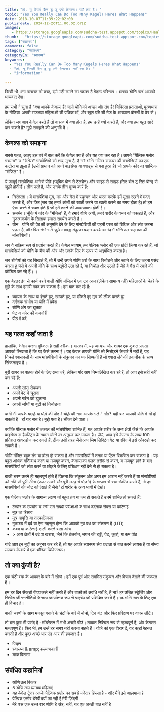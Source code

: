 ```yaml
---
title: "हां, यू रियली कैन डू डू एनी केगल्स। यहाँ क्या है। "
topic: "Yes You Really Can Do Too Many Kegels Heres What Happens"
date: 2018-10-07T11:39:22+02:00
publishdate: 2020-12-20T11:00:02.072Z
images: 
   - https://storage.googleapis.com/sudcha-test.appspot.com/topics/Health/default-selection/11.jpg
thumb:   "https://storage.googleapis.com/sudcha-test.appspot.com/topics/Health/default-selection/thumb/11.jpg"
tags: ["स्वास्थ्य"]
comments: false
category: "स्वास्थ्य"
categoryEn: "स्वास्थ्य"
keywords: 
  - "Yes You Really Can Do Too Many Kegels Heres What Happens"
  - "हां, यू रियली कैन डू डू एनी केगल्स। यहाँ क्या है। "
  - "information"

---
```

<p> किसी भी अन्य कसरत की तरह, इसे सही करने का मतलब है बेहतर परिणाम। आपका श्रोणि फर्श आपको धन्यवाद देगा। </p> <p> हम सभी ने सुना है "क्या आपके केगल्स हैं! चलो योनि को अच्छा और तंग है! चिकित्सा प्रदाताओं, मुख्यधारा के मीडिया, अच्छी राजभाषा महिलाओं की पत्रिकाओं, और खुश घंटे की मेज के आसपास दोस्तों के ढेर से। </p> <p> लेकिन जब आप केगेल करते हैं तो वास्तव में क्या होता है, हम उन्हें क्यों करते हैं, और क्या हम बहुत सारे कर सकते हैं? मुझे समझाने की अनुमति दें। </p> <h2> केगल्स को समझना </h2> <p> सबसे पहले, आइए इस बारे में बात करें कि केगेल क्या है और यह क्या कर रहा है। आपने "पैल्विक फ्लोर मसल्स" या "केगेल" मांसपेशियों को शब्द सुना है, है ना? श्रोणि मंजिल कंकाल की मांसपेशियों का एक कटोरा या झूला है (उसी सामान को अपने बाइसेप्स या क्वाड्स से बना हुआ है) जो आपके कोर का शाब्दिक "मंजिल" है। </p> <p> ये जादुई मांसपेशियां आगे से पीछे (प्यूबिक बोन से टेलबोन) और साइड से साइड (सिट बोन टू सिट बोन) से जुड़ी होती हैं। तीन परतें हैं, और उनके तीन मुख्य कार्य हैं: </p> <ul> <li> निरंतरता। ये मांसपेशियां मूत्र, मल और गैस में संकुचन और धारण करके हमें सूखा रखने में मदद करती हैं, और फिर (जब यह हमारे आंतों को खाली करने या खाली करने का समय होता है) तो हम ऐसा करने में सक्षम होते हैं जो हमें करने की आवश्यकता होती है। </li> <li> समर्थन। चूंकि ये कोर के "मंजिल" हैं, वे हमारे श्रोणि अंगों, हमारे शरीर के वजन को पकड़ते हैं, और गुरुत्वाकर्षण के खिलाफ हमारा समर्थन करते हैं। </li> <li> यौन। योनि की पैठ की अनुमति देने के लिए मांसपेशियों की पहली परत को शिथिल और लंबा करना पड़ता है, और फिर संभोग से जुड़े लयबद्ध संकुचन प्रदान करके आनंद में श्रोणि तल सहायता की मांसपेशियों। </li> </ul> <p> जब वे सक्रिय रूप से प्रदर्शन करते हैं। केगेल व्यायाम, हम पेल्विक फ्लोर की एक छोटी क्रिया कर रहे हैं, जो मांसपेशियों को योनि के बीच की ओर और उनके सिर के ऊपर से अनुबंधित करता है। </p> <p> जब रोगियों को यह सिखाते हैं, तो मैं उन्हें अपने श्रोणि फर्श के साथ निचोड़ने और उठाने के लिए कहना पसंद करता हूं जैसे वे अपनी योनि के साथ ब्लूबेरी उठा रहे हैं, या निचोड़ और उठाते हैं जैसे वे गैस में रखने की कोशिश कर रहे हैं। । </p> <p> एक बेहतर ढंग से कार्य करने वाली श्रोणि मंजिल में एक टन आम (लेकिन सामान्य नहीं) महिलाओं के चेहरे के मुद्दों के साथ हमारी मदद कर सकता है। हम बात कर रहे हैं: </p> <ul> <li> व्यायाम के साथ या हंसते हुए, खांसते हुए, या छींकते हुए मूत्र को लीक करते हुए </li> <li> दर्दनाक संभोग या योनि में प्रवेश </li> <li> श्रोणि अंग का झुकाव </li> <li> पेट या कोर की कमजोरी </li> <li> पीठ में दर्द </li> </ul> <h2> यह गलत कहाँ जाता है </h2> <p> हालांकि, केगेल करना मुश्किल है सही तरीका। वास्तव में, यह अभ्यास और शायद एक कुशल प्रदाता आपको सिखाता है कि यह कैसे करना है। यह केवल आपकी योनि को निचोड़ने के बारे में नहीं है, यह निचले श्वासनली के साथ मांसपेशियों के संकुचन का एक सिम्फनी है जो श्वास लेने की तकनीक के साथ सिंक्रनाइज़ है। </p> <p> बुरी खबर का वाहक होने के लिए क्षमा करें, लेकिन यदि आप निम्नलिखित कर रहे हैं, तो आप इसे सही नहीं कर रहे हैं: </p> <ul> <li> अपनी सांस रोककर </li> <li> अपने पेट में चूसना </li> <li> अपनी गर्दन को झुकाना </li> <li> अपनी जाँघों या बूटी को निचोड़ना </li> </ul> <p> कभी भी आपके बछड़े या घोड़े की पीठ में घोड़े की नाल आपके गले में गाँठ? यही बात आपकी योनि में भी हो सकती है। हाँ यह सच हे। मुझे पता है। चौंका देने वाला। </p> <p> क्योंकि पेल्विक फ्लोर में कंकाल की मांसपेशियां शामिल हैं, यह आपके शरीर के अन्य क्षेत्रों जैसे कि आपके बाइसेप्स या हैमस्ट्रिंग के समान चोटों का अनुभव कर सकता है। जैसे, आप इसे केगल्स के साथ 100 प्रतिशत ओवरडोज कर सकते हैं, ठीक उसी तरह जैसे आप जिम लिफ्टिंग वेट या रनिंग में इसे ओवरडो कर सकते हैं। </p> <p> श्रोणि मंजिल बहुत तंग या छोटा हो सकता है और मांसपेशियों में तनाव या ऐंठन विकसित कर सकता है। यह बहुत अधिक गतिविधि करने या मजबूत करने, केगल्स को गलत तरीके से करने, या मजबूत होने के बाद मांसपेशियों को लंबा करने या छोड़ने के लिए प्रशिक्षण नहीं देने से हो सकता है। </p> <p> बाकी चरण उतने ही महत्वपूर्ण होते हैं जितना कि संकुचन और अगर हम आराम नहीं करते हैं या मांसपेशियों को गति की पूरी सीमा (ऊपर उठाने और पूरी तरह से छोड़ने) के माध्यम से स्थानांतरित करते हैं, तो हम मांसपेशियों की चोट को देखते हैं जैसे ' d शरीर के अन्य भागों में देखें। </p> <p> एक पेल्विक फ्लोर के सामान्य लक्षण जो बहुत तंग या कम हो सकते हैं उनमें शामिल हो सकते हैं: </p> <ul> <li> टैम्पोन के उपयोग या स्त्री रोग संबंधी परीक्षाओं के साथ दर्दनाक सेक्स या कठिनाई </li> <li> मूत्र का रिसाव </li> <li> मूत्र आवृत्ति या तात्कालिकता </li> <li> मूत्राशय में दर्द या ऐसा महसूस होना कि आपको मूत्र पथ का संक्रमण है (UTI) </li> <li> कब्ज या कठिनाई खाली करने वाला आंत्र </li> <li> > अन्य क्षेत्रों में दर्द या खराश, जैसे कि टेलबोन, जघन की हड्डी, पेट, कूल्हे, या कम पीठ </li> </ul> <p> यदि आप इन मुद्दों का अनुभव कर रहे हैं, तो यह आपके स्वास्थ्य सेवा प्रदाता से बात करने लायक है या संभव उपचार के बारे में एक भौतिक चिकित्सक। </p> <h2> तो क्या कुंजी है? </h2> <p> एक घंटी वक्र के आकार के बारे में सोचो। हमें एक पूर्ण और सममित संकुचन और विश्राम देखने की जरूरत है। </p> <p> हम हर दिन सैकड़ों बीपप कर्ल नहीं करते हैं और बाकी की अवधि नहीं है, है ना? हम उचित स्ट्रेचिंग और रिलीज की रणनीतियों के साथ कार्यात्मक रूप से बाइसेप को प्रशिक्षित करते हैं। यह श्रोणि तल के लिए एक ही विचार है। </p> <p> बाकी चरणों के साथ मजबूत बनाने के सेटों के बारे में सोचो, दिन बंद, और फिर प्रशिक्षण पर वापस लौटें। </P> <p> तो बस कुछ भी पसंद है - मॉडरेशन में सभी अच्छी चीजें। ताकत निश्चित रूप से महत्वपूर्ण है, और केगल्स महत्वपूर्ण हैं। फिर भी, हम उन्हें हर समय नहीं करना चाहते हैं। योनि को एक विराम दें, वह कड़ी मेहनत करती है और कुछ अच्छे आर एंड आर की हकदार है। </p> <p> </p> <ul> <li> पितृत्व </li> <li> स्वास्थ्य & amp; कल्याणकारी </li> <li> डाक वितरण </li> </ul> <h2> संबंधित कहानियाँ </h2> <ul> <li> श्रोणि तल विकार </li> <li> 5 श्रोणि तल व्यायाम महिलाएं </li> <li> यह केगेल ट्रेनर आपके पैल्विक फ़्लोर का सबसे मज़ेदार हिस्सा है - और मैंने इसे आज़माया है </li> <li> पेल्विक फ़्लोर थेरेपी क्यों जा रही है मेरी ज़िंदगी </li> <li> मेरे पास एक उच्च स्वर श्रोणि है और, नहीं, यह एक अच्छी बात नहीं है </li> </ul> 